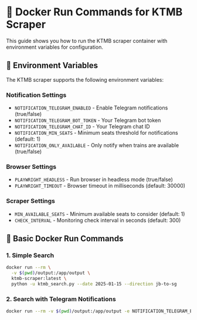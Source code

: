 # 🐳 Docker Run Commands for KTMB Scraper

This guide shows you how to run the KTMB scraper container with environment variables for configuration.

## 🔧 Environment Variables

The KTMB scraper supports the following environment variables:

### Notification Settings
- `NOTIFICATION_TELEGRAM_ENABLED` - Enable Telegram notifications (true/false)
- `NOTIFICATION_TELEGRAM_BOT_TOKEN` - Your Telegram bot token
- `NOTIFICATION_TELEGRAM_CHAT_ID` - Your Telegram chat ID
- `NOTIFICATION_MIN_SEATS` - Minimum seats threshold for notifications (default: 1)
- `NOTIFICATION_ONLY_AVAILABLE` - Only notify when trains are available (true/false)

### Browser Settings
- `PLAYWRIGHT_HEADLESS` - Run browser in headless mode (true/false)
- `PLAYWRIGHT_TIMEOUT` - Browser timeout in milliseconds (default: 30000)

### Scraper Settings
- `MIN_AVAILABLE_SEATS` - Minimum available seats to consider (default: 1)
- `CHECK_INTERVAL` - Monitoring check interval in seconds (default: 300)

## 🚀 Basic Docker Run Commands

### 1. Simple Search
```bash
docker run --rm \
  -v $(pwd)/output:/app/output \
  ktmb-scraper:latest \
  python -u ktmb_search.py --date 2025-01-15 --direction jb-to-sg
```

### 2. Search with Telegram Notifications
```bash
docker run --rm -v $(pwd)/output:/app/output -e NOTIFICATION_TELEGRAM_ENABLED=true -e NOTIFICATION_TELEGRAM_BOT_TOKEN=<> -e NOTIFICATION_TELEGRAM_CHAT_ID=<> ethannjw/ktmb-scraper:latest python -u monitor.py --continuous --interval 60
```
